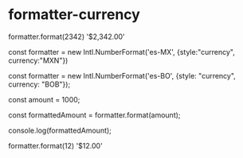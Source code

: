 # formatter-currency

formatter.format(2342)
'$2,342.00'

const formatter = new Intl.NumberFormat('es-MX', {style:"currency", currency:"MXN"})

const formatter = new Intl.NumberFormat('es-BO', {style: "currency", currency: "BOB"});

const amount = 1000;

const formattedAmount = formatter.format(amount);

console.log(formattedAmount);


formatter.format(12)
'$12.00'
